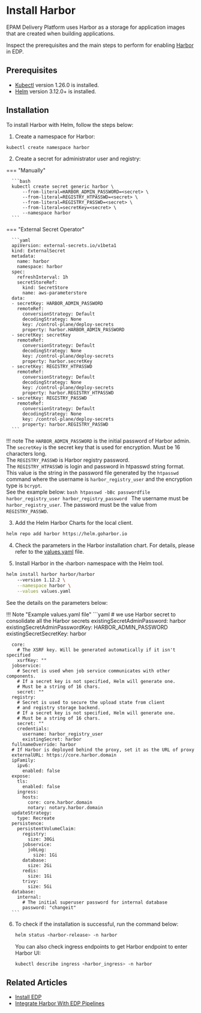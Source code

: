 # Install Harbor

EPAM Delivery Platform uses Harbor as a storage for application images that are created when building applications.

Inspect the prerequisites and the main steps to perform for enabling [Harbor](https://goharbor.io/docs/2.8.0/) in EDP.

## Prerequisites

* [Kubectl](https://v1-26.docs.kubernetes.io/releases/download/) version 1.26.0 is installed.
* [Helm](https://helm.sh) version 3.12.0+ is installed.

## Installation

To install Harbor with Helm, follow the steps below:

1. Create a namespace for Harbor:

  ```bash
  kubectl create namespace harbor
  ```

2. Create a secret for administrator user and registry:

  === "Manually"

      ```bash
      kubectl create secret generic harbor \
          --from-literal=HARBOR_ADMIN_PASSWORD=<secret> \
          --from-literal=REGISTRY_HTPASSWD=<secret> \
          --from-literal=REGISTRY_PASSWD=<secret> \
          --from-literal=secretKey=<secret> \
          --namespace harbor
      ```

  === "External Secret Operator"

      ```yaml
      apiVersion: external-secrets.io/v1beta1
      kind: ExternalSecret
      metadata:
        name: harbor
        namespace: harbor
      spec:
        refreshInterval: 1h
        secretStoreRef:
          kind: SecretStore
          name: aws-parameterstore
      data:
      - secretKey: HARBOR_ADMIN_PASSWORD
        remoteRef:
          conversionStrategy: Default
          decodingStrategy: None
          key: /control-plane/deploy-secrets
          property: harbor.HARBOR_ADMIN_PASSWORD
      - secretKey: secretKey
        remoteRef:
          conversionStrategy: Default
          decodingStrategy: None
          key: /control-plane/deploy-secrets
          property: harbor.secretKey
      - secretKey: REGISTRY_HTPASSWD
        remoteRef:
          conversionStrategy: Default
          decodingStrategy: None
          key: /control-plane/deploy-secrets
          property: harbor.REGISTRY_HTPASSWD
      - secretKey: REGISTRY_PASSWD
        remoteRef:
          conversionStrategy: Default
          decodingStrategy: None
          key: /control-plane/deploy-secrets
          property: harbor.REGISTRY_PASSWD
      ```

  !!! note
      The `HARBOR_ADMIN_PASSWORD` is the initial password of Harbor admin.<br />
      The `secretKey` is the secret key that is used for encryption. Must be 16 characters long.<br />
      The `REGISTRY_PASSWD` is Harbor registry password.<br />
      The `REGISTRY_HTPASSWD` is login and password in htpasswd string format. This value is the string in the password
      file generated by the `htpasswd` command where the username is `harbor_registry_user` and the encryption type
      is `bcrypt`.<br />
      See the example below:
      ```bash
      htpasswd -bBc passwordfile harbor_registry_user harbor_registry_password
      ```
      The username must be `harbor_registry_user`.
      The password must be the value from `REGISTRY_PASSWD`.

3. Add the Helm Harbor Charts for the local client.

  ```bash
  helm repo add harbor https://helm.goharbor.io
  ```

4. Check the parameters in the Harbor installation chart. For details, please refer to
   the [values.yaml](https://github.com/goharbor/harbor-helm/blob/master/values.yaml) file.

5. Install Harbor in the &#8249;harbor&#8250; namespace with the Helm tool.

  ```bash
  helm install harbor harbor/harbor
      --version 1.12.2 \
      --namespace harbor \
      --values values.yaml
  ```

  See the details on the parameters below:

  !!! Note "Example values.yaml file"
      ```yaml
      # we use Harbor secret to consolidate all the Harbor secrets
      existingSecretAdminPassword: harbor
      existingSecretAdminPasswordKey: HARBOR_ADMIN_PASSWORD
      existingSecretSecretKey: harbor

      core:
        # The XSRF key. Will be generated automatically if it isn't specified
        xsrfKey: ""
      jobservice:
        # Secret is used when job service communicates with other components.
        # If a secret key is not specified, Helm will generate one.
        # Must be a string of 16 chars.
        secret: ""
      registry:
        # Secret is used to secure the upload state from client
        # and registry storage backend.
        # If a secret key is not specified, Helm will generate one.
        # Must be a string of 16 chars.
        secret: ""
        credentials:
          username: harbor_registry_user
          existingSecret: harbor
      fullnameOverride: harbor
      # If Harbor is deployed behind the proxy, set it as the URL of proxy
      externalURL: https://core.harbor.domain
      ipFamily:
        ipv6:
          enabled: false
      expose:
        tls:
          enabled: false
        ingress:
          hosts:
            core: core.harbor.domain
            notary: notary.harbor.domain
      updateStrategy:
        type: Recreate
      persistence:
        persistentVolumeClaim:
          registry:
            size: 30Gi
          jobservice:
            jobLog:
              size: 1Gi
          database:
            size: 2Gi
          redis:
            size: 1Gi
          trivy:
            size: 5Gi
      database:
        internal:
          # The initial superuser password for internal database
          password: "changeit"
      ```

6. To check if the installation is successful, run the command below:

    ```bash
    helm status <harbor-release> -n harbor
    ```
    You can also check ingress endpoints to get Harbor endpoint to enter Harbor UI:
    ```bash
    kubectl describe ingress <harbor_ingress> -n harbor
    ```

## Related Articles

* [Install EDP](install-edp.md)
* [Integrate Harbor With EDP Pipelines](container-registry-harbor-integration-tekton-ci.md)
